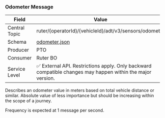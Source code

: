 ### Odometer Message
| Field         | Value                                                                                                     |
|---------------|-----------------------------------------------------------------------------------------------------------|
| Central Topic | ruter/{operatorId}/{vehicleId}/adt/v3/sensors/odometer                                                    |
| Schema        | [ odometer.json ](json-schemas/sensors/odometer/odometer.json)                                            |
| Producer      | PTO                                                                                                       |
| Consumer      | Ruter BO                                                                                                  |
| Service Level | ✅ External API. Restrictions apply. Only backward compatible changes may happen within the major version. | 

Describes an odometer value in meters based on total vehicle distance or similar. Absolute value of less importance but
should be increasing within the scope of a journey.

Frequency is expected at 1 message per second.

